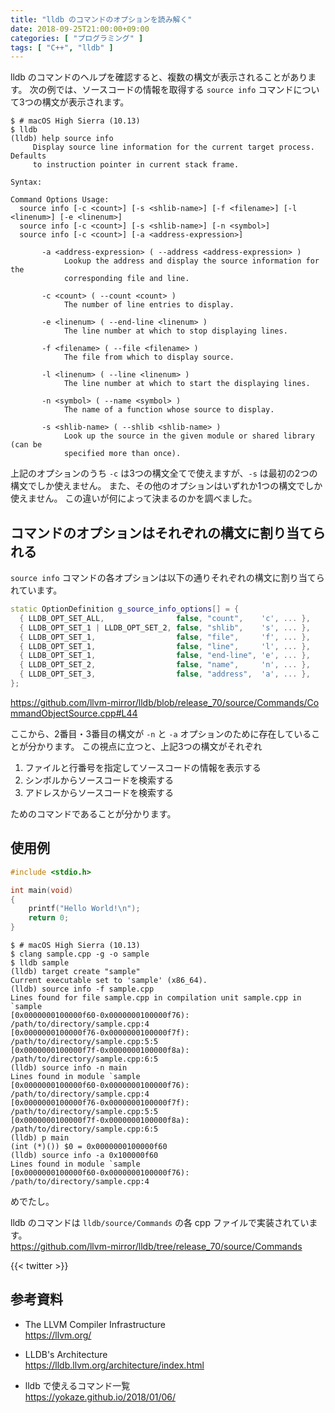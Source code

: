 ```yaml
---
title: "lldb のコマンドのオプションを読み解く"
date: 2018-09-25T21:00:00+09:00
categories: [ "プログラミング" ]
tags: [ "C++", "lldb" ]
---
```


lldb のコマンドのヘルプを確認すると、複数の構文が表示されることがあります。
次の例では、ソースコードの情報を取得する `source info` コマンドについて3つの構文が表示されます。

```console
$ # macOS High Sierra (10.13)
$ lldb
(lldb) help source info
     Display source line information for the current target process.  Defaults
     to instruction pointer in current stack frame.

Syntax:

Command Options Usage:
  source info [-c <count>] [-s <shlib-name>] [-f <filename>] [-l <linenum>] [-e <linenum>]
  source info [-c <count>] [-s <shlib-name>] [-n <symbol>]
  source info [-c <count>] [-a <address-expression>]

       -a <address-expression> ( --address <address-expression> )
            Lookup the address and display the source information for the
            corresponding file and line.

       -c <count> ( --count <count> )
            The number of line entries to display.

       -e <linenum> ( --end-line <linenum> )
            The line number at which to stop displaying lines.

       -f <filename> ( --file <filename> )
            The file from which to display source.

       -l <linenum> ( --line <linenum> )
            The line number at which to start the displaying lines.

       -n <symbol> ( --name <symbol> )
            The name of a function whose source to display.

       -s <shlib-name> ( --shlib <shlib-name> )
            Look up the source in the given module or shared library (can be
            specified more than once).
```

上記のオプションのうち `-c` は3つの構文全てで使えますが、`-s` は最初の2つの構文でしか使えません。
また、その他のオプションはいずれか1つの構文でしか使えません。
この違いが何によって決まるのかを調べました。

## コマンドのオプションはそれぞれの構文に割り当てられる

`source info` コマンドの各オプションは以下の通りそれぞれの構文に割り当てられています。

```cpp
static OptionDefinition g_source_info_options[] = {
  { LLDB_OPT_SET_ALL,                false, "count",    'c', ... },
  { LLDB_OPT_SET_1 | LLDB_OPT_SET_2, false, "shlib",    's', ... },
  { LLDB_OPT_SET_1,                  false, "file",     'f', ... },
  { LLDB_OPT_SET_1,                  false, "line",     'l', ... },
  { LLDB_OPT_SET_1,                  false, "end-line", 'e', ... },
  { LLDB_OPT_SET_2,                  false, "name",     'n', ... },
  { LLDB_OPT_SET_3,                  false, "address",  'a', ... },
};
```
<span style="word-break: break-all;">
<a href="https://github.com/llvm-mirror/lldb/blob/release_70/source/Commands/CommandObjectSource.cpp#L44">https://github.com/llvm-mirror/lldb/blob/release_70/source/Commands/CommandObjectSource.cpp#L44</a>
</span>

ここから、2番目・3番目の構文が `-n` と `-a` オプションのために存在していることが分かります。
この視点に立つと、上記3つの構文がそれぞれ

1. ファイルと行番号を指定してソースコードの情報を表示する
1. シンボルからソースコードを検索する
1. アドレスからソースコードを検索する

ためのコマンドであることが分かります。

## 使用例

```cpp
#include <stdio.h>

int main(void)
{
    printf("Hello World!\n");
    return 0;
}
```

```console
$ # macOS High Sierra (10.13)
$ clang sample.cpp -g -o sample
$ lldb sample
(lldb) target create "sample"
Current executable set to 'sample' (x86_64).
(lldb) source info -f sample.cpp
Lines found for file sample.cpp in compilation unit sample.cpp in `sample
[0x0000000100000f60-0x0000000100000f76): /path/to/directory/sample.cpp:4
[0x0000000100000f76-0x0000000100000f7f): /path/to/directory/sample.cpp:5:5
[0x0000000100000f7f-0x0000000100000f8a): /path/to/directory/sample.cpp:6:5
(lldb) source info -n main
Lines found in module `sample
[0x0000000100000f60-0x0000000100000f76): /path/to/directory/sample.cpp:4
[0x0000000100000f76-0x0000000100000f7f): /path/to/directory/sample.cpp:5:5
[0x0000000100000f7f-0x0000000100000f8a): /path/to/directory/sample.cpp:6:5
(lldb) p main
(int (*)()) $0 = 0x0000000100000f60
(lldb) source info -a 0x100000f60
Lines found in module `sample
[0x0000000100000f60-0x0000000100000f76): /path/to/directory/sample.cpp:4
```

めでたし。

lldb のコマンドは `lldb/source/Commands` の各 cpp ファイルで実装されています。<br />
<span style="word-break: break-all;">
https://github.com/llvm-mirror/lldb/tree/release_70/source/Commands
</span>

{{< twitter >}}

## 参考資料
- The LLVM Compiler Infrastructure<br />
  <span style="word-break: break-all;">
  https://llvm.org/
  </span>

- LLDB's Architecture<br />
  <span style="word-break: break-all;">
  https://lldb.llvm.org/architecture/index.html
  </span>

- lldb で使えるコマンド一覧<br />
  <span style="word-break: break-all;">
  https://yokaze.github.io/2018/01/06/
  </span>
